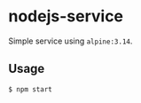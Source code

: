 # nodejs-service

Simple service using `alpine:3.14`.

## Usage

```shell
$ npm start
```

 
 

 




 
